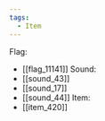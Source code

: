 ```yaml
---
tags:
  - Item
---
```

Flag:
- [[flag_11141]]
Sound:
- [[sound_43]]
- [[sound_17]]
- [[sound_44]]
Item:
- [[item_420]]
